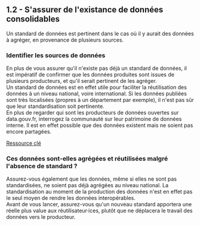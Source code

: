 ## 1.2 - S'assurer de l'existance de données consolidables

Un standard de données est pertinent dans le cas où il y aurait des données à agréger, en provenance de plusieurs sources.  

### Identifier les sources de données 

En plus de vous assurer qu'il n'existe pas déjà un standard de données, il est impératif de confirmer que les données produites sont issues de plusieurs producteurs, et qu'il serait pertinent de les agréger. <br>
Un standard de données est en effet utile pour faciliter la réutilisation des données à un niveau national, voire international. Si les données  publiées sont très localisées (propres à un département par exemple), il n'est pas sûr que leur standardisation soit pertinente. <br>
En plus de regarder qui sont les producteurs de données ouvertes sur data.gouv.fr, interrogez la communauté sur leur patrimoine de données interne. Il est en effet possible que des données existent mais ne soient pas encore partagées. 


[Ressource clé](https://www.data.gouv.fr/fr/datasets/ "canvaLinkButton")

### Ces données sont-elles agrégées et réutilisées malgré l'absence de standard ?  

Assurez-vous également que les données, même si elles ne sont pas standardisées, ne soient pas déjà agrégées au niveau national. La standardisation au moment de la production des données n'est en effet pas le seul moyen de rendre les données interopérables. <br>
Avant de vous lancer, assurez-vous qu'un nouveau standard apportera une réelle plus value aux réutilisateur·ices, plutôt que ne déplacera le travail des données vers le producteur. 
